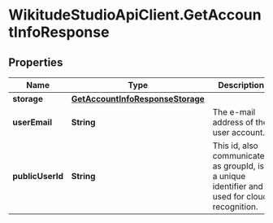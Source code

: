 # WikitudeStudioApiClient.GetAccountInfoResponse

## Properties
Name | Type | Description | Notes
------------ | ------------- | ------------- | -------------
**storage** | [**GetAccountInfoResponseStorage**](GetAccountInfoResponseStorage.md) |  | [optional] 
**userEmail** | **String** | The e-mail address of the user account. | [optional] 
**publicUserId** | **String** | This id, also communicated as groupId, is a unique identifier and used for cloud recognition. | [optional] 


